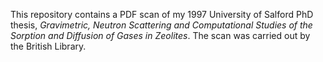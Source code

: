 This repository contains a PDF scan of my 1997 University of Salford PhD thesis, *Gravimetric, Neutron Scattering and Computational Studies of the Sorption and Diffusion of Gases in Zeolites*. The scan was carried out by the British Library.

